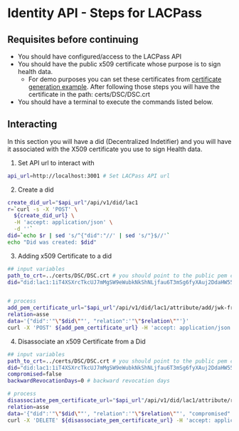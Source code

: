 # Identity API - Steps for LACPass

## Requisites before continuing
* You should have configured/access to the LACPass API
* You should have the public x509 certificate whose purpose is to sign health data.
    * For demo purposes you can set these certificates from [certificate generation example](./cert.generation.examples.md). After following those steps you will have the certificate in the path: certs/DSC/DSC.crt
* You should have a terminal to execute the commands listed below.

## Interacting

In this section you will have a did (Decentralized Indetifier) and you will have it associated with the X509 certificate you use to sign Health data.

1. Set API url to interact with

```sh
api_url=http://localhost:3001 # Set LACPass API url
```

2. Create a did

```sh
create_did_url="$api_url"/api/v1/did/lac1
r=`curl -s -X 'POST' \
  ${create_did_url} \
  -H 'accept: application/json' \
  -d ''`
did=`echo $r | sed 's/^{"did":"//' | sed 's/"}$//'`
echo "Did was created: $did"
```


3. Adding x509 Certificate to a did

```sh
## input variables
path_to_crt=../certs/DSC/DSC.crt # you should point to the public pem certificate that represents the signing certificate used to sign health related data
did="did:lac1:1iT4XSXrcTkcUJ7mMgSW9eWubkNkShNLjfau6T3mSg6fyXAuj2DdaHW55eFQ6D9hjq7w" # replace with the did previously created


# process
add_pem_certificate_url="$api_url"/api/v1/did/lac1/attribute/add/jwk-from-x509certificate
relation=asse
data='{"did":'"\"$did\""', "relation":'"\"$relation\""'}'
curl -X 'POST' ${add_pem_certificate_url} -H 'accept: application/json' -F x509Cert=@$path_to_crt -F data=$data
```

4. Disassociate an x509 Certificate from a Did

```sh
## input variables
path_to_crt=../certs/DSC/DSC.crt # you should point to the public pem certificate that represents the signing certificate used to sign health related data
did="did:lac1:1iT4XSXrcTkcUJ7mMgSW9eWubkNkShNLjfau6T3mSg6fyXAuj2DdaHW55eFQ6D9hjq7w" # replace with the did previously created
compromised=false
backwardRevocationDays=0 # backward revocation days

# process
disassociate_pem_certificate_url="$api_url"/api/v1/did/lac1/attribute/revoke/jwk-from-x509certificate
relation=asse
data='{"did":'"\"$did\""', "relation":'"\"$relation\""', "compromised":'$compromised', "backwardRevocationDays":'$backwardRevocationDays'}'
curl -X 'DELETE' ${disassociate_pem_certificate_url} -H 'accept: application/json' -F x509Cert=@$path_to_crt -F data=$data
```
